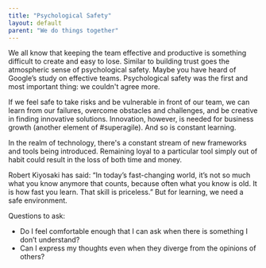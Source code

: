 ```yaml
---
title: "Psychological Safety"
layout: default
parent: "We do things together"
---
```


We all know that keeping the team effective and productive is something difficult to create and easy to lose. Similar to building trust goes the atmospheric sense of psychological safety. Maybe you have heard of Google’s study on effective teams. Psychological safety was the first and most important thing: we couldn't agree more.

If we feel safe to take risks and be vulnerable in front of our team, we can learn from our failures, overcome obstacles and challenges, and be creative in finding innovative solutions. Innovation, however, is needed for business growth (another element of #superagile). And so is constant learning.

In the realm of technology, there's a constant stream of new frameworks and tools being introduced. Remaining loyal to a particular tool simply out of habit could result in the loss of both time and money.

Robert Kiyosaki has said: “In today’s fast-changing world, it’s not so much what you know anymore that counts, because often what you know is old. It is how fast you learn. That skill is priceless.” But for learning, we need a safe environment.

Questions to ask:
- Do I feel comfortable enough that I can ask when there is something I don’t understand?
- Can I express my thoughts even when they diverge from the opinions of others?
